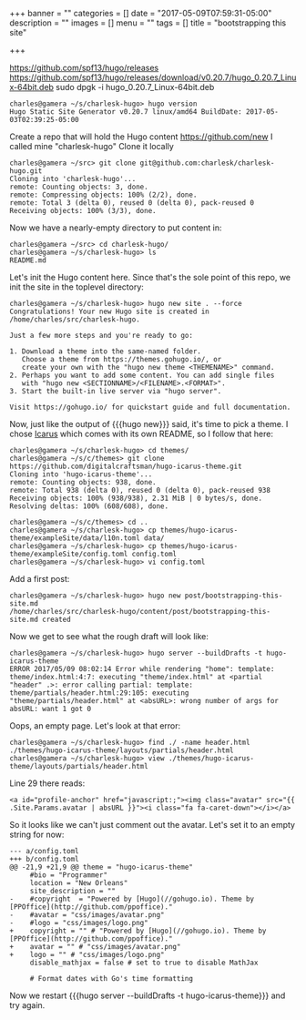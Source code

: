 +++
banner = ""
categories = []
date = "2017-05-09T07:59:31-05:00"
description = ""
images = []
menu = ""
tags = []
title = "bootstrapping this site"

+++

https://github.com/spf13/hugo/releases
https://github.com/spf13/hugo/releases/download/v0.20.7/hugo_0.20.7_Linux-64bit.deb
sudo dpgk -i hugo_0.20.7_Linux-64bit.deb

    charles@gamera ~/s/charlesk-hugo> hugo version
    Hugo Static Site Generator v0.20.7 linux/amd64 BuildDate: 2017-05-03T02:39:25-05:00

Create a repo that will hold the Hugo content
https://github.com/new
I called mine "charlesk-hugo"
Clone it locally

    charles@gamera ~/src> git clone git@github.com:charlesk/charlesk-hugo.git
    Cloning into 'charlesk-hugo'...
    remote: Counting objects: 3, done.
    remote: Compressing objects: 100% (2/2), done.
    remote: Total 3 (delta 0), reused 0 (delta 0), pack-reused 0
    Receiving objects: 100% (3/3), done.

Now we have a nearly-empty directory to put content in:

    charles@gamera ~/src> cd charlesk-hugo/
    charles@gamera ~/s/charlesk-hugo> ls
    README.md

Let's init the Hugo content here.
Since that's the sole point of this repo, we init the site in the toplevel directory:

    charles@gamera ~/s/charlesk-hugo> hugo new site . --force
    Congratulations! Your new Hugo site is created in /home/charles/src/charlesk-hugo.

    Just a few more steps and you're ready to go:

    1. Download a theme into the same-named folder.
       Choose a theme from https://themes.gohugo.io/, or
       create your own with the "hugo new theme <THEMENAME>" command.
    2. Perhaps you want to add some content. You can add single files
       with "hugo new <SECTIONNAME>/<FILENAME>.<FORMAT>".
    3. Start the built-in live server via "hugo server".

    Visit https://gohugo.io/ for quickstart guide and full documentation.

Now, just like the output of {{{hugo new}}} said, it's time to pick a theme.
I chose [Icarus](https://github.com/digitalcraftsman/hugo-icarus-theme)
which comes with its own README, so I follow that here:

    charles@gamera ~/s/charlesk-hugo> cd themes/
    charles@gamera ~/s/c/themes> git clone https://github.com/digitalcraftsman/hugo-icarus-theme.git
    Cloning into 'hugo-icarus-theme'...
    remote: Counting objects: 938, done.
    remote: Total 938 (delta 0), reused 0 (delta 0), pack-reused 938
    Receiving objects: 100% (938/938), 2.31 MiB | 0 bytes/s, done.
    Resolving deltas: 100% (608/608), done.

    charles@gamera ~/s/c/themes> cd ..
    charles@gamera ~/s/charlesk-hugo> cp themes/hugo-icarus-theme/exampleSite/data/l10n.toml data/
    charles@gamera ~/s/charlesk-hugo> cp themes/hugo-icarus-theme/exampleSite/config.toml config.toml 
    charles@gamera ~/s/charlesk-hugo> vi config.toml

Add a first post:

    charles@gamera ~/s/charlesk-hugo> hugo new post/bootstrapping-this-site.md
    /home/charles/src/charlesk-hugo/content/post/bootstrapping-this-site.md created

Now we get to see what the rough draft will look like:

    charles@gamera ~/s/charlesk-hugo> hugo server --buildDrafts -t hugo-icarus-theme
    ERROR 2017/05/09 08:02:14 Error while rendering "home": template: theme/index.html:4:7: executing "theme/index.html" at <partial "header" .>: error calling partial: template: theme/partials/header.html:29:105: executing "theme/partials/header.html" at <absURL>: wrong number of args for absURL: want 1 got 0

Oops, an empty page. Let's look at that error:

    charles@gamera ~/s/charlesk-hugo> find ./ -name header.html
    ./themes/hugo-icarus-theme/layouts/partials/header.html
    charles@gamera ~/s/charlesk-hugo> view ./themes/hugo-icarus-theme/layouts/partials/header.html

Line 29 there reads:

    <a id="profile-anchor" href="javascript:;"><img class="avatar" src="{{ .Site.Params.avatar | absURL }}"><i class="fa fa-caret-down"></i></a>

So it looks like we can't just comment out the avatar. Let's set it to an empty string for now:

    --- a/config.toml
    +++ b/config.toml
    @@ -21,9 +21,9 @@ theme = "hugo-icarus-theme"
         #bio = "Programmer"
         location = "New Orleans"
         site_description = ""
    -    #copyright  = "Powered by [Hugo](//gohugo.io). Theme by [PPOffice](http://github.com/ppoffice)."
    -    #avatar = "css/images/avatar.png"
    -    #logo = "css/images/logo.png"
    +    copyright = "" # "Powered by [Hugo](//gohugo.io). Theme by [PPOffice](http://github.com/ppoffice)."
    +    avatar = "" # "css/images/avatar.png"
    +    logo = "" # "css/images/logo.png"
         disable_mathjax = false # set to true to disable MathJax
 
         # Format dates with Go's time formatting

Now we restart {{{hugo server --buildDrafts -t hugo-icarus-theme}}} and try again.


